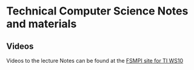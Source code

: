 # Technical Computer Science Notes and materials

## Videos

Videos to the lecture Notes can be found at the [FSMPI site for TI WS10](https://video.fsmpi.rwth-aachen.de/10ws-ti)
